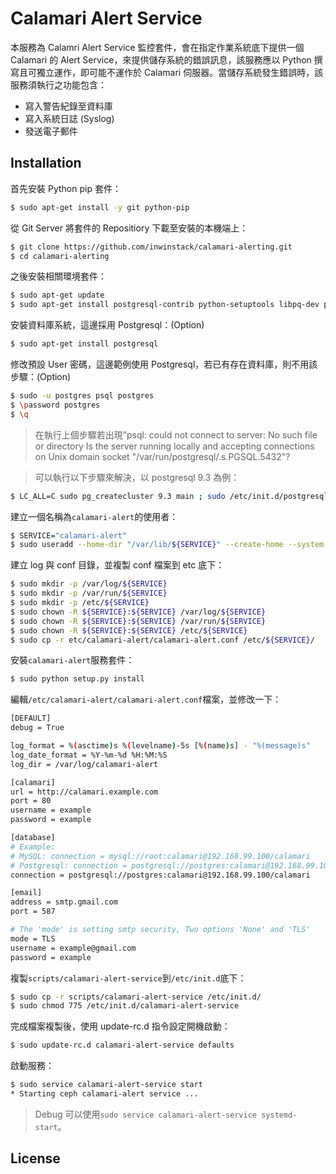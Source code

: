 # Calamari Alert Service 
本服務為 Calamri Alert Service 監控套件，會在指定作業系統底下提供一個 Calamari 的 Alert Service，來提供儲存系統的錯誤訊息，該服務應以 Python 撰寫且可獨立運作，即可能不運作於 Calamari 伺服器。當儲存系統發生錯誤時，該服務須執行之功能包含：
* 寫入警告紀錄至資料庫
* 寫入系統日誌 (Syslog)
* 發送電子郵件

Installation
------------
首先安裝 Python pip 套件：
```sh
$ sudo apt-get install -y git python-pip
```
從 Git Server 將套件的 Repositiory 下載至安裝的本機端上：
```sh
$ git clone https://github.com/inwinstack/calamari-alerting.git
$ cd calamari-alerting
```

之後安裝相關環境套件：
```sh
$ sudo apt-get update 
$ sudo apt-get install postgresql-contrib python-setuptools libpq-dev python-dev libmysqlclient-dev libxml2-dev libxslt1-dev -y 
```

安裝資料庫系統，這邊採用 Postgresql：(Option)
```sh
$ sudo apt-get install postgresql 
```

修改預設 User 密碼，這邊範例使用 Postgresql，若已有存在資料庫，則不用該步驟：(Option)
```sh
$ sudo -u postgres psql postgres
$ \password postgres
$ \q
```
> 在執行上個步驟若出現”psql: could not connect to server: No such file or directory
Is the server running locally and accepting
connections on Unix domain socket "/var/run/postgresql/.s.PGSQL.5432"?

> 可以執行以下步驟來解決，以 postgresql 9.3 為例：
```sh
$ LC_ALL=C sudo pg_createcluster 9.3 main ; sudo /etc/init.d/postgresql restart
```


建立一個名稱為```calamari-alert```的使用者：
```sh
$ SERVICE="calamari-alert"
$ sudo useradd --home-dir "/var/lib/${SERVICE}" --create-home --system --shell /bin/false ${SERVICE}
```

建立 log 與 conf 目錄，並複製 conf 檔案到 etc 底下：
```sh
$ sudo mkdir -p /var/log/${SERVICE}
$ sudo mkdir -p /var/run/${SERVICE}
$ sudo mkdir -p /etc/${SERVICE}
$ sudo chown -R ${SERVICE}:${SERVICE} /var/log/${SERVICE}
$ sudo chown -R ${SERVICE}:${SERVICE} /var/run/${SERVICE}
$ sudo chown -R ${SERVICE}:${SERVICE} /etc/${SERVICE}
$ sudo cp -r etc/calamari-alert/calamari-alert.conf /etc/${SERVICE}/
```

安裝```calamari-alert```服務套件：
```sh
$ sudo python setup.py install
```

編輯```/etc/calamari-alert/calamari-alert.conf```檔案，並修改一下：
```sh
[DEFAULT]
debug = True

log_format = %(asctime)s %(levelname)-5s [%(name)s] - "%(message)s"
log_date_format = %Y-%m-%d %H:%M:%S
log_dir = /var/log/calamari-alert

[calamari]
url = http://calamari.example.com
port = 80
username = example
password = example

[database]
# Example:
# MySQL: connection = mysql://root:calamari@192.168.99.100/calamari
# Postgresql: connection = postgresql://postgres:calamari@192.168.99.100/calamari
connection = postgresql://postgres:calamari@192.168.99.100/calamari

[email]
address = smtp.gmail.com
port = 587

# The 'mode' is setting smtp security, Two options 'None' and 'TLS'
mode = TLS
username = example@gmail.com
password = example
```

複製```scripts/calamari-alert-service```到```/etc/init.d```底下：
```sh
$ sudo cp -r scripts/calamari-alert-service /etc/init.d/
$ sudo chmod 775 /etc/init.d/calamari-alert-service
```
完成檔案複製後，使用 update-rc.d 指令設定開機啟動：
```sh
$ sudo update-rc.d calamari-alert-service defaults
```

啟動服務：
```sh
$ sudo service calamari-alert-service start
* Starting ceph calamari-alert service ...                                                                                [ OK ]
```
> Debug 可以使用```sudo service calamari-alert-service systemd-start```。

License
-------